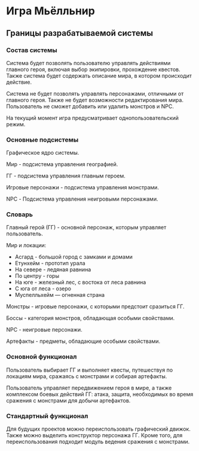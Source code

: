 # Игра Мьёлльнир

## Границы разрабатываемой системы

### Состав системы

Система будет позволять пользователю управлять действиями главного героя, включая выбор экипировки, прохождение квестов.
Также система будет содержать описание мира, в котором происходит действие.

Система не будет позволять управлять персонажами, отличными от главного героя. Также не будет возможности редактирования
мира. Пользователь не сможет добавить или удалить монстров и NPC.

На текущий момент игра предусматривает однопользовательский режим.

### Основные подсистемы

Графическое ядро системы.

Мир - подсистема управления географией.

ГГ - подсистема управления главным героем.

Игровые персонажи - подсистема управления монстрами.

NPC - Подсистема управления неигровыми персонажами.

### Словарь

Главный герой (ГГ) - основной персонаж, которым управляет пользователь.

Мир и локации:

- Асгард - большой город с замками и домами
- Етунхейм - прототип урала
- На севере - ледяная равнина
- По центру - горы
- На юге - железный лес, с востока от леса равнина
- С юга от леса - озеро
- Муспелльхейм — огненная страна

Монстры - игровые персонажи, с которыми предстоит сразиться ГГ.

Боссы - категория монстров, обладающая особыми свойствами.

NPC - неигровые персонажи.

Артефакты - предметы, обладающие особыми свойствами.

### Основной функционал

Пользователь выбирает ГГ и выполняет квесты, путешествуя по локациям мира, сражаясь с монстрами и собирая артефакты.

Пользователь управляет передвижением героя в мире, а также комплексом боевых действий ГГ: атака, защита,
необходимых во время сражения с монстрами для добычи артефактов.

### Стандартный функционал

Для будущих проектов можно переиспользовать графический движок.
Также можно выделить конструктор персонажа ГГ.
Кроме того, для переиспользования подходит модуль ведения сражения с монстрами.
